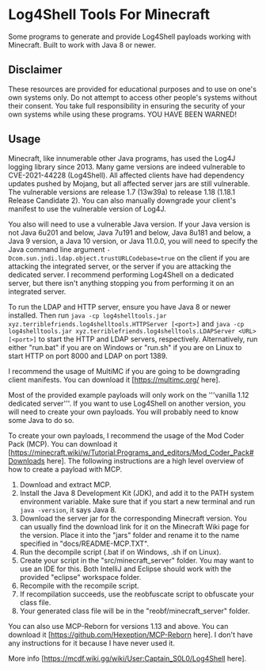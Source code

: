 # Log4Shell Tools For Minecraft

Some programs to generate and provide Log4Shell payloads working with Minecraft. Built to work with Java 8 or newer.

## Disclaimer

These resources are provided for educational purposes and to use on one's own systems only. Do not attempt to access other people's systems without their consent. You take full responsibility in ensuring the security of your own systems while using these programs. YOU HAVE BEEN WARNED!

## Usage

Minecraft, like innumerable other Java programs, has used the Log4J logging library since 2013. Many game versions are indeed vulnerable to CVE-2021-44228 (Log4Shell). All affected clients have had dependency updates pushed by Mojang, but all affected server jars are still vulnerable. The vulnerable versions are release 1.7 (13w39a) to release 1.18 (1.18.1 Release Candidate 2). You can also manually downgrade your client's manifest to use the vulnerable version of Log4J.

You also will need to use a vulnerable Java version. If your Java version is not Java 6u201 and below, Java 7u191 and below, Java 8u181 and below, a Java 9 version, a Java 10 version, or Java 11.0.0, you will need to specify the Java command line argument `-Dcom.sun.jndi.ldap.object.trustURLCodebase=true` on the client if you are attacking the integrated server, or the server if you are attacking the dedicated server. I recommend performing Log4Shell on a dedicated server, but there isn't anything stopping you from performing it on an integrated server.

To run the LDAP and HTTP server, ensure you have Java 8 or newer installed. Then run `java -cp log4shelltools.jar xyz.terriblefriends.log4shelltools.HTTPServer [<port>]` and `java -cp log4shelltools.jar xyz.terriblefriends.log4shelltools.LDAPServer <URL> [<port>]` to start the HTTP and LDAP servers, respectively. Alternatively, run either "run.bat" if you are on Windows or "run.sh" if you are on Linux to start HTTP on port 8000 and LDAP on port 1389.




I recommend the usage of MultiMC if you are going to be downgrading client manifests. You can download it [https://multimc.org/ here].

Most of the provided example payloads will only work on the '''vanilla 1.12 dedicated server'''. If you want to use Log4Shell on another version, you will need to create your own payloads. You will probably need to know some Java to do so.

To create your own payloads, I recommend the usage of the Mod Coder Pack (MCP). You can download it [https://minecraft.wiki/w/Tutorial:Programs_and_editors/Mod_Coder_Pack#Downloads here]. The following instructions are a high level overview of how to create a payload with MCP.

1) Download and extract MCP.
2) Install the Java 8 Development Kit (JDK), and add it to the PATH system environment variable. Make sure that if you start a new terminal and run `java -version`, it says Java 8.
2) Download the server jar for the corresponding Minecraft version. You can usually find the download link for it on the Minecraft Wiki page for the version. Place it into the "jars" folder and rename it to the name specified in "docs/README-MCP.TXT".
3) Run the decompile script (.bat if on Windows, .sh if on Linux).
4) Create your script in the "src/minecraft_server" folder. You may want to use an IDE for this. Both IntelliJ and Eclipse should work with the provided "eclipse" workspace folder.
5) Recompile with the recompile script.
6) If recompilation succeeds, use the reobfuscate script to obfuscate your class file.
7) Your generated class file will be in the "reobf/minecraft_server" folder.

You can also use MCP-Reborn for versions 1.13 and above. You can download it [https://github.com/Hexeption/MCP-Reborn here]. I don't have any instructions for it because I have never used it.

More info [https://mcdf.wiki.gg/wiki/User:Captain_S0L0/Log4Shell here].
